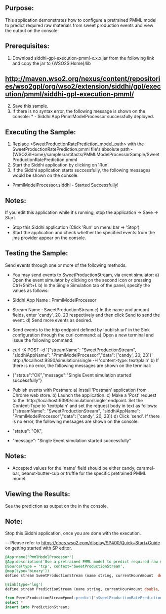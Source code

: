 
## Purpose:
This application demonstrates how to configure a pretrained PMML model to predict required raw materials from sweet production events and view the output on the console.

## Prerequisites:
1) Download siddhi-gpl-execution-pmml-x.x.x.jar from the following link and copy the jar to  {WSO2SIHome}/lib
## http://maven.wso2.org/nexus/content/repositories/wso2gpl/org/wso2/extension/siddhi/gpl/execution/pmml/siddhi-gpl-execution-pmml/
2) Save this sample.
3) If there is no syntax error, the following message is shown on the console:
	       * - Siddhi App PmmlModelProcessor successfully deployed.

## Executing the Sample:
1) Replace <SweetProductionRatePrediction_model_path> with the SweetProductionRatePrediction.pmml file's absolute path - {WSO2SIHome}/samples/artifacts/PMMLModelProcessorSample/SweetProductionRatePrediction.pmml
2) Start the Siddhi application by clicking on 'Run'.
3) If the Siddhi application starts successfully, the following messages would be shown on the console.
* PmmlModelProcessor.siddhi - Started Successfully!

## Notes:
If you edit this application while it's running, stop the application -> Save -> Start.
* Stop this Siddhi application (Click 'Run' on menu bar -> 'Stop')
* Start the application and check whether the specified events from the jms provider appear on the console.

## Testing the Sample:
Send events through one or more of the following methods.
* You may send events to SweetProductionStream, via event simulator:
a) Open the event simulator by clicking on the second icon or pressing Ctrl+Shift+I.
	       b) In the Single Simulation tab of the panel, specify the values as follows:
* Siddhi App Name  : PmmlModelProcessor
* Stream Name     : SweetProductionStream
c) In the name and amount fields, enter 'candy', 20, 23 respectively and then click Send to send the event.
d) Send more events as desired.

* Send events to the http endpoint defined by 'publish.url' in the Sink configuration through the curl command:
a) Open a new terminal and issue the following command:
*  curl -X POST -d '{"streamName": "SweetProductionStream", "siddhiAppName": "PmmlModelProcessor","data": ['candy', 20, 23]}' http://localhost:9390/simulation/single -H 'content-type: text/plain'
b) If there is no error, the following messages are shown on the terminal:
*  {"status":"OK","message":"Single Event simulation started successfully"}

* Publish events with Postman:
a) Install 'Postman' application from Chrome web store.
b) Launch the application.
c) Make a 'Post' request to the 'http://localhost:9390/simulation/single' endpoint. Set the Content-Type to 'text/plain' and set the request body in text as follows:
	{"streamName": "SweetProductionStream", "siddhiAppName": "PmmlModelProcessor","data": ['candy', 20, 23]}
d) Click 'send'. If there is no error, the following messages are shown on the console:
*  "status": "OK",
*  "message": "Single Event simulation started successfully"

## Notes:
* Accepted values for the 'name' field should be either candy, caramel-bar, peanut-butter-cup or truffle for the specific pretrained PMML model.

## Viewing the Results:
See the prediction as output on the in the console.

## Note:
Stop this Siddhi application, once you are done with the execution.

-- Please refer to https://docs.wso2.com/display/SP400/Quick+Start+Guide on getting started with SP editor.

```sql
@App:name("PmmlModelProcessor")
@App:description('Use a pretrained PMML model to predict required raw materials. View the output on the console.')
@Source(type = 'tcp', context='SweetProductionStream',
@map(type='binary'))
define stream SweetProductionStream (name string, currentHourAmount  double, previousHourAmount double );

@sink(type='log')
define stream PredictionStream (name string, currentHourAmount double, previousHourAmount double, Predicted_nextHourAmount string);

from SweetProductionStream#pmml:predict('<SweetProductionRatePrediction_model_path>')
select *
insert into PredictionStream;
```